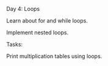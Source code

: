 Day 4: Loops

Learn about for and while loops.

Implement nested loops.

Tasks:

Print multiplication tables using loops.
